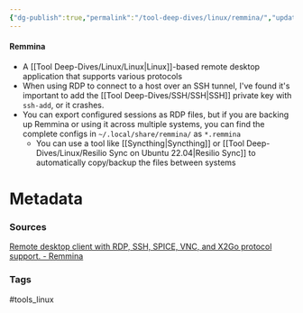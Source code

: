 ```yaml
---
{"dg-publish":true,"permalink":"/tool-deep-dives/linux/remmina/","updated":"2025-02-04T11:05:49.000-08:00"}
---
```



#### Remmina
- A [[Tool Deep-Dives/Linux/Linux\|Linux]]-based remote desktop application that supports various protocols
- When using RDP to connect to a host over an SSH tunnel, I've found it's important to add the [[Tool Deep-Dives/SSH/SSH\|SSH]] private key with `ssh-add`, or it crashes.
- You can export configured sessions as RDP files, but if you are backing up Remmina or using it across multiple systems, you can find the complete configs in `~/.local/share/remmina/` as `*.remmina`
	- You can use a tool like [[Syncthing\|Syncthing]] or [[Tool Deep-Dives/Linux/Resilio Sync on Ubuntu 22.04\|Resilio Sync]] to automatically copy/backup the files between systems





# Metadata

### Sources
[Remote desktop client with RDP, SSH, SPICE, VNC, and X2Go protocol support. - Remmina](https://remmina.org/)
### Tags
#tools_linux 